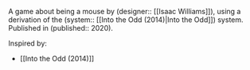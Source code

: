 
A game about being a mouse by (designer:: [[Isaac Williams]]), using a derivation of the (system:: [[Into the Odd (2014)|Into the Odd]]) system. Published in (published:: 2020).

Inspired by:
- [[Into the Odd (2014)]]
